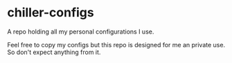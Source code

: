 # chiller-configs
A repo holding all my personal configurations I use.

Feel free to copy my configs but this repo is designed for me an private use.
So don't expect anything from it.
